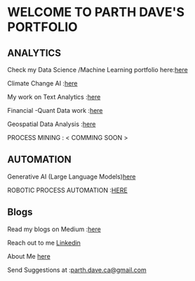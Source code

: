 # WELCOME TO PARTH DAVE'S PORTFOLIO 


## ANALYTICS
Check my Data Science /Machine Learning portfolio here:[here](ML.md)

Climate Change AI :[here](ClimateAI.md)

My work on Text Analytics :[here](NLP.md)

Financial -Quant Data work :[here](finance.md)

Geospatial Data Analysis :[here](geospatial_analysis.md)

PROCESS MINING : < COMMING SOON >

## AUTOMATION

Generative AI (Large Language Models)[here](genai.md)

ROBOTIC PROCESS AUTOMATION :[HERE](RPA.md)


## Blogs 

Read my blogs on Medium :[here](medium.md)

Reach out to me [Linkedin](https://www.linkedin.com/in/parth-dave-a98612b7/)

About Me [here](aboutme.md)

Send Suggestions at :parth.dave.ca@gmail.com
